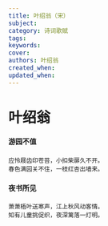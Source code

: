 ```yaml
---
title: 叶绍翁（宋）
subject: 
category: 诗词歌赋
tags: 
keywords: 
cover: 
authors: 叶绍翁
created_when: 
updated_when: 
---
```


# 叶绍翁

#### 游园不值

```
应怜屐齿印苍苔，小扣柴扉久不开。
春色满园关不住，一枝红杏出墙来。
```

#### 夜书所见

```
萧萧梧叶送寒声，江上秋风动客情。
知有儿童挑促织，夜深篱落一灯明。
```

